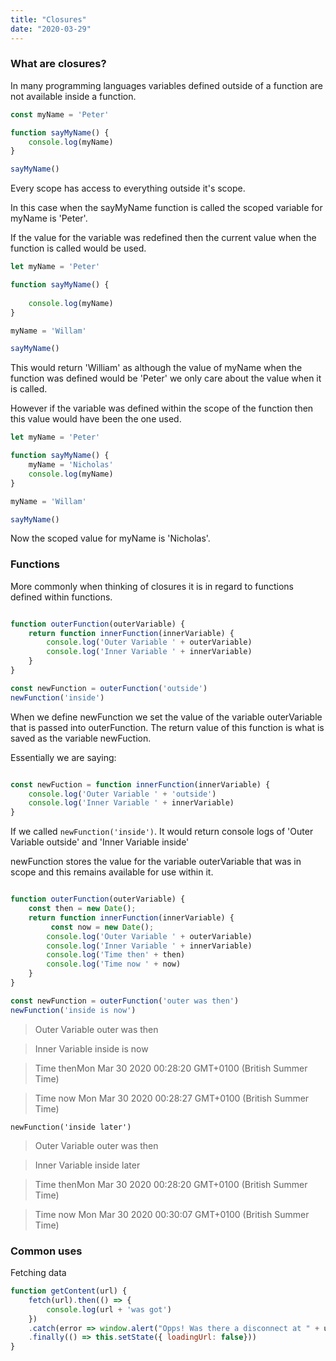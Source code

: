 ```yaml
---
title: "Closures"
date: "2020-03-29"
---
```

### What are closures?

In many programming languages variables defined outside of a function are not available inside a function. 

```js
const myName = 'Peter'

function sayMyName() {
    console.log(myName)
}

sayMyName()
```

Every scope has access to everything outside it's scope. 

In this case when the sayMyName function is called the scoped variable for myName is 'Peter'. 

If the value for the variable was redefined then the current value when the function is called would be used. 

```js
let myName = 'Peter'

function sayMyName() {
   
    console.log(myName)
}

myName = 'Willam'

sayMyName()
```

This would return 'William' as although the value of myName when the function was defined would be 'Peter' we only care about the value when it is called. 

However if the variable was defined within the scope of the function then this value would have been the one used. 


```js
let myName = 'Peter'

function sayMyName() {
    myName = 'Nicholas'
    console.log(myName)
}

myName = 'Willam'

sayMyName()
```

Now the scoped value for myName is 'Nicholas'. 

### Functions

More commonly when thinking of closures it is in regard to functions defined within functions. 

```js

function outerFunction(outerVariable) {
    return function innerFunction(innerVariable) {
        console.log('Outer Variable ' + outerVariable)
        console.log('Inner Variable ' + innerVariable)
    }
}

const newFunction = outerFunction('outside')
newFunction('inside')

```

When we define newFunction we set the value of the variable outerVariable that is passed into outerFunction. The return value of this function is what is saved as the variable newFuction. 

Essentially we are saying: 

```js

const newFuction = function innerFunction(innerVariable) {
    console.log('Outer Variable ' + 'outside')
    console.log('Inner Variable ' + innerVariable)
}

```

If we called `newFunction('inside')`. It would return console logs of 'Outer Variable outside' and 'Inner Variable inside'

newFunction stores the value for the variable outerVariable that was in scope and this remains available for use within it. 


```js

function outerFunction(outerVariable) {
    const then = new Date();
    return function innerFunction(innerVariable) {
         const now = new Date();
        console.log('Outer Variable ' + outerVariable)
        console.log('Inner Variable ' + innerVariable)
        console.log('Time then' + then)
        console.log('Time now ' + now)
    }
}

const newFunction = outerFunction('outer was then')
newFunction('inside is now')

```

>Outer Variable outer was then

> Inner Variable inside is now

> Time thenMon Mar 30 2020 00:28:20 GMT+0100 (British Summer Time)

> Time now Mon Mar 30 2020 00:28:27 GMT+0100 (British Summer Time)

```
newFunction('inside later')
```

> Outer Variable outer was then

> Inner Variable inside later

> Time thenMon Mar 30 2020 00:28:20 GMT+0100 (British Summer Time)

> Time now Mon Mar 30 2020 00:30:07 GMT+0100 (British Summer Time)

### Common uses

Fetching data

```js
function getContent(url) {
    fetch(url).then(() => {
        console.log(url + 'was got')
    })
    .catch(error => window.alert("Opps! Was there a disconnect at " + url + "?"))
    .finally(() => this.setState({ loadingUrl: false}))
}
